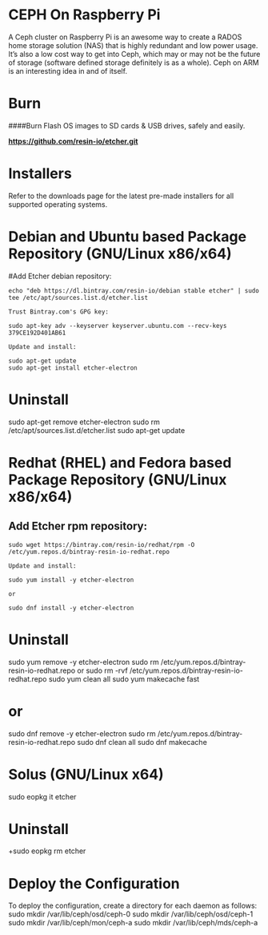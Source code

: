 # CEPH On Raspberry Pi
A Ceph cluster on Raspberry Pi is an awesome way to create a RADOS home storage solution (NAS) that is highly redundant and low power usage. It’s also a low cost way to get into Ceph, which may or may not be the future of storage (software defined storage definitely is as a whole). Ceph on ARM is an interesting idea in and of itself. 


# Burn
####Burn Flash OS images to SD cards & USB drives, safely and easily.

**https://github.com/resin-io/etcher.git**

# Installers

Refer to the downloads page for the latest pre-made installers for all supported operating systems.
# Debian and Ubuntu based Package Repository (GNU/Linux x86/x64)

#Add Etcher debian repository:

    echo "deb https://dl.bintray.com/resin-io/debian stable etcher" | sudo tee /etc/apt/sources.list.d/etcher.list

    Trust Bintray.com's GPG key:

    sudo apt-key adv --keyserver keyserver.ubuntu.com --recv-keys 379CE192D401AB61

    Update and install:

    sudo apt-get update
    sudo apt-get install etcher-electron

# Uninstall

sudo apt-get remove etcher-electron
sudo rm /etc/apt/sources.list.d/etcher.list
sudo apt-get update

# Redhat (RHEL) and Fedora based Package Repository (GNU/Linux x86/x64)

   ## Add Etcher rpm repository:

    sudo wget https://bintray.com/resin-io/redhat/rpm -O /etc/yum.repos.d/bintray-resin-io-redhat.repo

    Update and install:

    sudo yum install -y etcher-electron

    or

    sudo dnf install -y etcher-electron

# Uninstall

sudo yum remove -y etcher-electron
sudo rm /etc/yum.repos.d/bintray-resin-io-redhat.repo or sudo rm -rvf /etc/yum.repos.d/bintray-resin-io-redhat.repo
sudo yum clean all
sudo yum makecache fast

# or

sudo dnf remove -y etcher-electron
sudo rm /etc/yum.repos.d/bintray-resin-io-redhat.repo
sudo dnf clean all
sudo dnf makecache

# Solus (GNU/Linux x64)

sudo eopkg it etcher

# Uninstall

+sudo eopkg rm etcher

# Deploy the Configuration
To deploy the configuration, create a directory for each daemon as follows:
sudo mkdir /var/lib/ceph/osd/ceph-0
sudo mkdir /var/lib/ceph/osd/ceph-1
sudo mkdir /var/lib/ceph/mon/ceph-a
sudo mkdir /var/lib/ceph/mds/ceph-a
